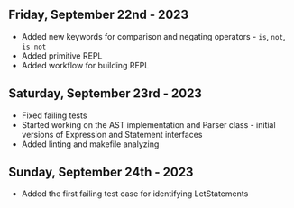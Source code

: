 ## Friday, September 22nd - 2023
* Added new keywords for comparison and negating operators - `is`, `not`, `is not`
* Added primitive REPL
* Added workflow for building REPL

## Saturday, September 23rd - 2023
* Fixed failing tests
* Started working on the AST implementation and Parser class - initial versions of Expression and Statement interfaces
* Added linting and makefile analyzing

## Sunday, September 24th - 2023
* Added the first failing test case for identifying LetStatements